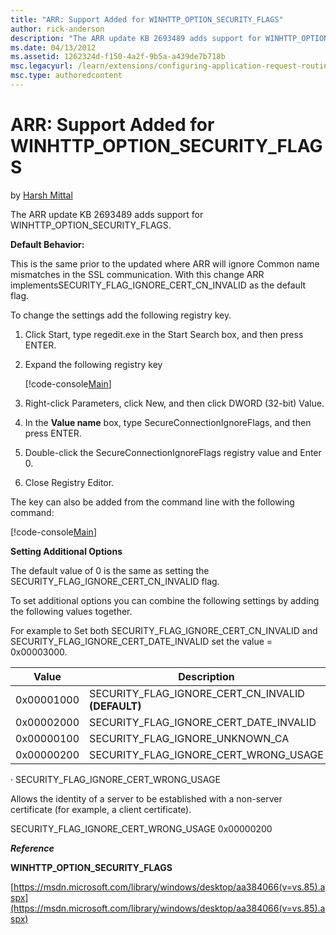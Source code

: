 ```yaml
---
title: "ARR: Support Added for WINHTTP_OPTION_SECURITY_FLAGS"
author: rick-anderson
description: "The ARR update KB 2693489 adds support for WINHTTP_OPTION_SECURITY_FLAGS. Default Behavior: This is the same prior to the updated where ARR will ignore Comm..."
ms.date: 04/13/2012
ms.assetid: 1262324d-f150-4a2f-9b5a-a439de7b718b
msc.legacyurl: /learn/extensions/configuring-application-request-routing-arr/arr-support-added-for-winhttpoptionsecurityflags
msc.type: authoredcontent
---
```

ARR: Support Added for WINHTTP_OPTION_SECURITY_FLAGS
====================
by [Harsh Mittal](https://twitter.com/harshmittal)

The ARR update KB 2693489 adds support for WINHTTP\_OPTION\_SECURITY\_FLAGS.

**Default Behavior:** 

This is the same prior to the updated where ARR will ignore Common name mismatches in the SSL communication. With this change ARR implementsSECURITY\_FLAG\_IGNORE\_CERT\_CN\_INVALID as the default flag.

To change the settings add the following registry key.

1. Click Start, type regedit.exe in the Start Search box, and then press ENTER.
2. Expand the following registry key 

    [!code-console[Main](arr-support-added-for-winhttpoptionsecurityflags/samples/sample1.cmd)]
3. Right-click Parameters, click New, and then click DWORD (32-bit) Value.
4. In the **Value name** box, type SecureConnectionIgnoreFlags, and then press ENTER.
5. Double-click the SecureConnectionIgnoreFlags registry value and Enter 0.
6. Close Registry Editor.

The key can also be added from the command line with the following command:

[!code-console[Main](arr-support-added-for-winhttpoptionsecurityflags/samples/sample2.cmd)]

**Setting Additional Options**

The default value of 0 is the same as setting the SECURITY\_FLAG\_IGNORE\_CERT\_CN\_INVALID flag.

To set additional options you can combine the following settings by adding the following values together.

For example to Set both SECURITY\_FLAG\_IGNORE\_CERT\_CN\_INVALID and SECURITY\_FLAG\_IGNORE\_CERT\_DATE\_INVALID set the value = 0x00003000.

| Value | Description |
| --- | --- |
| 0x00001000 | SECURITY\_FLAG\_IGNORE\_CERT\_CN\_INVALID **(DEFAULT)** |
| 0x00002000 | SECURITY\_FLAG\_IGNORE\_CERT\_DATE\_INVALID |
| 0x00000100 | SECURITY\_FLAG\_IGNORE\_UNKNOWN\_CA |
| 0x00000200 | SECURITY\_FLAG\_IGNORE\_CERT\_WRONG\_USAGE |

· SECURITY\_FLAG\_IGNORE\_CERT\_WRONG\_USAGE

Allows the identity of a server to be established with a non-server certificate (for example, a client certificate).

SECURITY\_FLAG\_IGNORE\_CERT\_WRONG\_USAGE 0x00000200

***Reference***

**WINHTTP\_OPTION\_SECURITY\_FLAGS**

[https://msdn.microsoft.com/library/windows/desktop/aa384066(v=vs.85).aspx](https://msdn.microsoft.com/library/windows/desktop/aa384066(v=vs.85).aspx)
